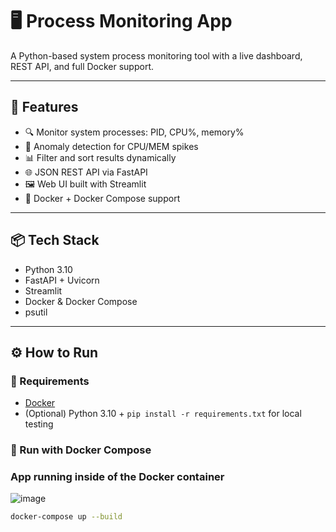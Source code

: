# 🖥️ Process Monitoring App

A Python-based system process monitoring tool with a live dashboard, REST API, and full Docker support.

---

## 🚀 Features

- 🔍 Monitor system processes: PID, CPU%, memory%
- 🧠 Anomaly detection for CPU/MEM spikes
- 📊 Filter and sort results dynamically
- 🌐 JSON REST API via FastAPI
- 🖼️ Web UI built with Streamlit
- 🐳 Docker + Docker Compose support

---

## 📦 Tech Stack

- Python 3.10
- FastAPI + Uvicorn
- Streamlit
- Docker & Docker Compose
- psutil

---

## ⚙️ How to Run

### 🔧 Requirements

- [Docker](https://www.docker.com/)
- (Optional) Python 3.10 + `pip install -r requirements.txt` for local testing

### 🐳 Run with Docker Compose
### App running inside of the Docker container
![image](https://github.com/user-attachments/assets/c0f20102-6cbf-4a62-b9d0-4db65ab2fc25)


```bash
docker-compose up --build
